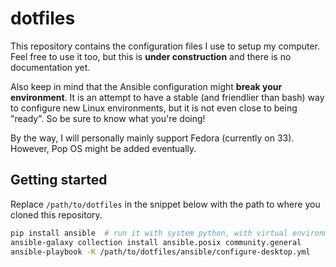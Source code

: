 # dotfiles

This repository contains the configuration files I use to setup my computer.
Feel free to use it too, but this is **under construction** and there is no documentation yet.

Also keep in mind that the Ansible configuration might **break your environment**.
It is an attempt to have a stable (and friendlier than bash) way to configure new Linux environments, but it is not even close to being "ready".
So be sure to know what you're doing!

By the way, I will personally mainly support Fedora (currently on 33).
However, Pop OS might be added eventually.

## Getting started

Replace `/path/to/dotfiles` in the snippet below with the path to where you cloned this repository.

```sh
pip install ansible  # run it with system python, with virtual environments disabled
ansible-galaxy collection install ansible.posix community.general
ansible-playbook -K /path/to/dotfiles/ansible/configure-desktop.yml
```
